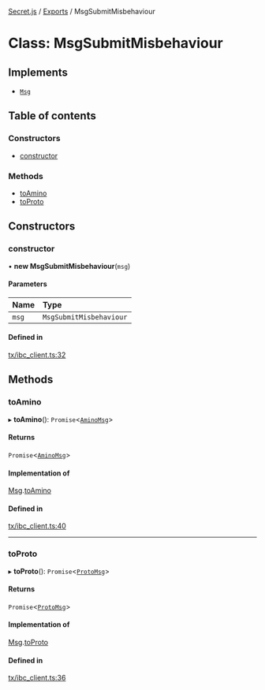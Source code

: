 [Secret.js](../README.md) / [Exports](../modules.md) / MsgSubmitMisbehaviour

# Class: MsgSubmitMisbehaviour

## Implements

- [`Msg`](../interfaces/Msg.md)

## Table of contents

### Constructors

- [constructor](MsgSubmitMisbehaviour.md#constructor)

### Methods

- [toAmino](MsgSubmitMisbehaviour.md#toamino)
- [toProto](MsgSubmitMisbehaviour.md#toproto)

## Constructors

### constructor

• **new MsgSubmitMisbehaviour**(`msg`)

#### Parameters

| Name | Type |
| :------ | :------ |
| `msg` | `MsgSubmitMisbehaviour` |

#### Defined in

[tx/ibc_client.ts:32](https://github.com/scrtlabs/secret.js/blob/839fe3d/src/tx/ibc_client.ts#L32)

## Methods

### toAmino

▸ **toAmino**(): `Promise`<[`AminoMsg`](../modules.md#aminomsg)\>

#### Returns

`Promise`<[`AminoMsg`](../modules.md#aminomsg)\>

#### Implementation of

[Msg](../interfaces/Msg.md).[toAmino](../interfaces/Msg.md#toamino)

#### Defined in

[tx/ibc_client.ts:40](https://github.com/scrtlabs/secret.js/blob/839fe3d/src/tx/ibc_client.ts#L40)

___

### toProto

▸ **toProto**(): `Promise`<[`ProtoMsg`](../interfaces/ProtoMsg.md)\>

#### Returns

`Promise`<[`ProtoMsg`](../interfaces/ProtoMsg.md)\>

#### Implementation of

[Msg](../interfaces/Msg.md).[toProto](../interfaces/Msg.md#toproto)

#### Defined in

[tx/ibc_client.ts:36](https://github.com/scrtlabs/secret.js/blob/839fe3d/src/tx/ibc_client.ts#L36)
